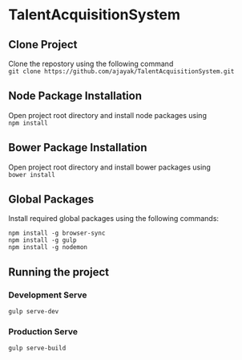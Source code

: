 # TalentAcquisitionSystem

## Clone Project
Clone the repostory using the following command  
`git clone https://github.com/ajayak/TalentAcquisitionSystem.git`

## Node Package Installation  
Open project root directory and install node packages using  
`npm install`

## Bower Package Installation  
Open project root directory and install bower packages using  
`bower install`

## Global Packages
Install required global packages using the following commands:

`npm install -g browser-sync`  
`npm install -g gulp`  
`npm install -g nodemon`  

## Running the project

### Development Serve
`gulp serve-dev`  

### Production Serve
`gulp serve-build`  


